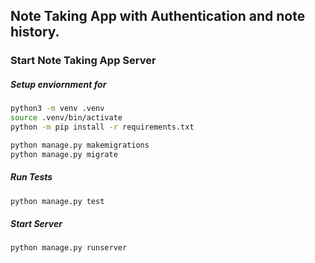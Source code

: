 ## Note Taking App with Authentication and note history.
### Start Note Taking App Server
##### Setup enviornment for 
```bash
python3 -m venv .venv
source .venv/bin/activate
python -m pip install -r requirements.txt

python manage.py makemigrations
python manage.py migrate
```
##### Run Tests
```bash
python manage.py test
```

##### Start Server
```bash
python manage.py runserver
```



